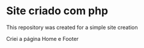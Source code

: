 # Site criado com php

This repository was created for a simple site creation

Criei a página Home e Footer